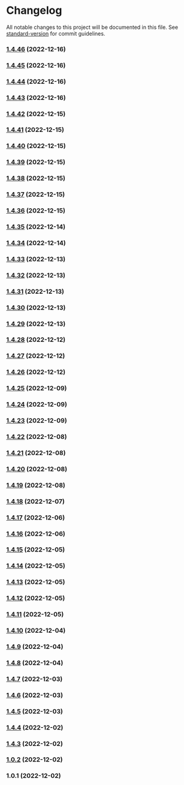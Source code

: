 # Changelog

All notable changes to this project will be documented in this file. See [standard-version](https://github.com/conventional-changelog/standard-version) for commit guidelines.

### [1.4.46](https://github.com/sachethpraveen/components/compare/v1.4.45...v1.4.46) (2022-12-16)

### [1.4.45](https://github.com/sachethpraveen/components/compare/v1.4.44...v1.4.45) (2022-12-16)

### [1.4.44](https://github.com/sachethpraveen/components/compare/v1.4.43...v1.4.44) (2022-12-16)

### [1.4.43](https://github.com/sachethpraveen/components/compare/v1.4.42...v1.4.43) (2022-12-16)

### [1.4.42](https://github.com/sachethpraveen/components/compare/v1.4.41...v1.4.42) (2022-12-15)

### [1.4.41](https://github.com/sachethpraveen/components/compare/v1.4.40...v1.4.41) (2022-12-15)

### [1.4.40](https://github.com/sachethpraveen/components/compare/v1.4.39...v1.4.40) (2022-12-15)

### [1.4.39](https://github.com/sachethpraveen/components/compare/v1.4.38...v1.4.39) (2022-12-15)

### [1.4.38](https://github.com/sachethpraveen/components/compare/v1.4.37...v1.4.38) (2022-12-15)

### [1.4.37](https://github.com/sachethpraveen/components/compare/v1.4.36...v1.4.37) (2022-12-15)

### [1.4.36](https://github.com/sachethpraveen/components/compare/v1.4.35...v1.4.36) (2022-12-15)

### [1.4.35](https://github.com/sachethpraveen/components/compare/v1.4.34...v1.4.35) (2022-12-14)

### [1.4.34](https://github.com/sachethpraveen/components/compare/v1.4.33...v1.4.34) (2022-12-14)

### [1.4.33](https://github.com/sachethpraveen/components/compare/v1.4.32...v1.4.33) (2022-12-13)

### [1.4.32](https://github.com/sachethpraveen/components/compare/v1.4.31...v1.4.32) (2022-12-13)

### [1.4.31](https://github.com/sachethpraveen/components/compare/v1.4.30...v1.4.31) (2022-12-13)

### [1.4.30](https://github.com/sachethpraveen/components/compare/v1.4.29...v1.4.30) (2022-12-13)

### [1.4.29](https://github.com/sachethpraveen/components/compare/v1.4.28...v1.4.29) (2022-12-13)

### [1.4.28](https://github.com/sachethpraveen/components/compare/v1.4.27...v1.4.28) (2022-12-12)

### [1.4.27](https://github.com/sachethpraveen/components/compare/v1.4.26...v1.4.27) (2022-12-12)

### [1.4.26](https://github.com/sachethpraveen/components/compare/v1.4.25...v1.4.26) (2022-12-12)

### [1.4.25](https://github.com/sachethpraveen/components/compare/v1.4.24...v1.4.25) (2022-12-09)

### [1.4.24](https://github.com/sachethpraveen/components/compare/v1.4.23...v1.4.24) (2022-12-09)

### [1.4.23](https://github.com/sachethpraveen/components/compare/v1.4.22...v1.4.23) (2022-12-09)

### [1.4.22](https://github.com/sachethpraveen/components/compare/v1.4.21...v1.4.22) (2022-12-08)

### [1.4.21](https://github.com/sachethpraveen/components/compare/v1.4.20...v1.4.21) (2022-12-08)

### [1.4.20](https://github.com/sachethpraveen/components/compare/v1.4.19...v1.4.20) (2022-12-08)

### [1.4.19](https://github.com/sachethpraveen/components/compare/v1.4.18...v1.4.19) (2022-12-08)

### [1.4.18](https://github.com/sachethpraveen/components/compare/v1.4.17...v1.4.18) (2022-12-07)

### [1.4.17](https://github.com/sachethpraveen/components/compare/v1.4.16...v1.4.17) (2022-12-06)

### [1.4.16](https://github.com/sachethpraveen/components/compare/v1.4.15...v1.4.16) (2022-12-06)

### [1.4.15](https://github.com/sachethpraveen/components/compare/v1.4.14...v1.4.15) (2022-12-05)

### [1.4.14](https://github.com/sachethpraveen/components/compare/v1.4.13...v1.4.14) (2022-12-05)

### [1.4.13](https://github.com/sachethpraveen/components/compare/v1.4.11...v1.4.13) (2022-12-05)

### [1.4.12](https://github.com/sachethpraveen/components/compare/v1.4.11...v1.4.12) (2022-12-05)

### [1.4.11](https://github.com/sachethpraveen/components/compare/v1.4.10...v1.4.11) (2022-12-05)

### [1.4.10](https://github.com/sachethpraveen/components/compare/v1.4.9...v1.4.10) (2022-12-04)

### [1.4.9](https://github.com/sachethpraveen/components/compare/v1.4.8...v1.4.9) (2022-12-04)

### [1.4.8](https://github.com/sachethpraveen/components/compare/v1.4.7...v1.4.8) (2022-12-04)

### [1.4.7](https://github.com/sachethpraveen/components/compare/v1.4.6...v1.4.7) (2022-12-03)

### [1.4.6](https://github.com/sachethpraveen/components/compare/v1.4.5...v1.4.6) (2022-12-03)

### [1.4.5](https://github.com/sachethpraveen/components/compare/v1.4.4...v1.4.5) (2022-12-03)

### [1.4.4](https://github.com/sachethpraveen/components/compare/v1.4.3...v1.4.4) (2022-12-02)

### [1.4.3](https://github.com/sachethpraveen/components/compare/v1.0.2...v1.4.3) (2022-12-02)

### [1.0.2](https://github.com/sachethpraveen/components/compare/v1.0.1...v1.0.2) (2022-12-02)

### 1.0.1 (2022-12-02)

